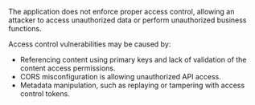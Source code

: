The application does not enforce proper access control, allowing an attacker to access unauthorized data or perform
unauthorized business functions.

Access control vulnerabilities may be caused by:

* Referencing content using primary keys and lack of validation of the content access permissions.
* CORS misconfiguration is allowing unauthorized API access.
* Metadata manipulation, such as replaying or tampering with access control tokens.
